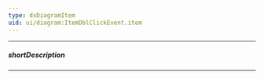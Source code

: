```yaml
---
type: dxDiagramItem
uid: ui/diagram:ItemDblClickEvent.item
---
```

---
##### shortDescription
<!-- Description goes here -->

---
<!-- Description goes here -->